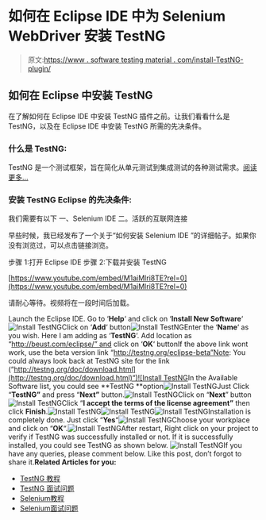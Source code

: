 # 如何在 Eclipse IDE 中为 Selenium WebDriver 安装 TestNG

> 原文:[https://www . software testing material . com/install-TestNG-plugin/](https://www.softwaretestingmaterial.com/install-testng-plugin/)

## 如何在 Eclipse 中安装 TestNG

在了解如何在 Eclipse IDE 中安装 TestNG 插件之前。让我们看看什么是 TestNG，以及在 Eclipse IDE 中安装 TestNG 所需的先决条件。

### **什么是 TestNG:**

TestNG 是一个测试框架，旨在简化从单元测试到集成测试的各种测试需求。[阅读更多…](https://www.softwaretestingmaterial.com/testng-introduction/)

### **安装 TestNG Eclipse 的先决条件:**

我们需要有以下
一、Selenium IDE
二。活跃的互联网连接

早些时候，我已经发布了一个关于“如何安装 Selenium IDE ”的详细帖子。如果你没有浏览过，可以点击链接浏览。

步骤 1:打开 Eclipse IDE
步骤 2:下载并安装 TestNG

[https://www.youtube.com/embed/M1aiMlri8TE?rel=0](https://www.youtube.com/embed/M1aiMlri8TE?rel=0)

请耐心等待。视频将在一段时间后加载。

Launch the Eclipse IDE. Go to ‘**Help**‘ and click on ‘**Install New Software**‘![Install TestNG](img/b3dce07a3da79f0fb2cc52ea2885cd60.png "Install TestNG")Click on ‘**Add**‘ button![Install TestNG](img/09dee1858fab402e1053357debca9736.png "Install TestNG")Enter the ‘**Name**‘ as you wish. Here I am adding as ‘**TestNG**‘. Add location as “http://beust.com/eclipse/” and click on ‘**OK**‘ buttonIf the above link wont work, use the beta version link “http://testng.org/eclipse-beta”Note: You could always look back at TestNG site for the link (“[http://testng.org/doc/download.html](http://testng.org/doc/download.html)“)![Install TestNG](img/dc6975082ddb322b580897c309366293.png "Install TestNG")In the Available Software list, you could see **TestNG **option![Install TestNG](img/744340c286006a8e47cafb7b5bf117f9.png "Install TestNG")Just Click “**TestNG”** and press “**Next”** button.![Install TestNG](img/a051bd3fad338e61f63c4ec2fba7330a.png "Install TestNG")Click on “**Next**” button![Install TestNG](img/c499bc7c9534c0cc75b88d5fa54fb8a4.png "Install TestNG")Click “**I accept the terms of the license agreement”** then click **Finish**.![Install TestNG](img/79df00f1e628c172a22e628f2c355f37.png "Install TestNG")![Install TestNG](img/edf4be3a91e0ac673fea33f82527b30b.png "Install TestNG")![Install TestNG](img/1869d3e22ffc4eca680a3eac9de408b5.png "Install TestNG")Installation is completely done. Just click “**Yes**“![Install TestNG](img/7476ffc5f3c45e7d375fc43068e569a8.png "Install TestNG")Choose your workplace and click on “**OK**“.![Install TestNG](img/860439f1048f8ce9eb2cc13e3e562abc.png "Install TestNG")After restart, Right click on your project to verify if TestNG was successfully installed or not. If it is successfully installed, you could see TestNG as shown below. ![Install TestNG](img/c2b79761ef0ca01a477c1e930184dc7b.png "Install TestNG")If you have any queries, please comment below. Like this post, don’t forgot to share it.**Related Articles for you:**

*   [TestNG 教程](https://www.softwaretestingmaterial.com/testng-tutorial/)
*   [TestNG 面试问题](https://www.softwaretestingmaterial.com/testng-interview-questions/)
*   [Selenium教程](https://www.softwaretestingmaterial.com/selenium-tutorial/)
*   [Selenium面试问题](https://www.softwaretestingmaterial.com/selenium-interview-questions/)
